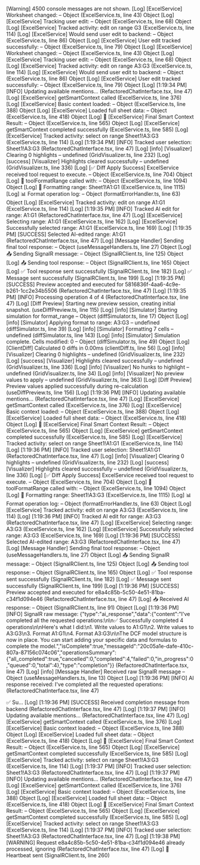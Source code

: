 [Warning] 4500 console messages are not shown.
[Log] [ExcelService] Worksheet changed: – Object (ExcelService.ts, line 43)
Object
[Log] [ExcelService] Tracking user edit: – Object (ExcelService.ts, line 68)
Object
[Log] [ExcelService] Tracked activity: edit on range G3 (ExcelService.ts, line 114)
[Log] [ExcelService] Would send user edit to backend: – Object (ExcelService.ts, line 86)
Object
[Log] [ExcelService] User edit tracked successfully: – Object (ExcelService.ts, line 79)
Object
[Log] [ExcelService] Worksheet changed: – Object (ExcelService.ts, line 43)
Object
[Log] [ExcelService] Tracking user edit: – Object (ExcelService.ts, line 68)
Object
[Log] [ExcelService] Tracked activity: edit on range A3:G3 (ExcelService.ts, line 114)
[Log] [ExcelService] Would send user edit to backend: – Object (ExcelService.ts, line 86)
Object
[Log] [ExcelService] User edit tracked successfully: – Object (ExcelService.ts, line 79)
Object
[Log] [1:19:34 PM] [INFO] Updating available mentions... (RefactoredChatInterface.tsx, line 47)
[Log] [ExcelService] getSmartContext called (ExcelService.ts, line 376)
[Log] [ExcelService] Basic context loaded: – Object (ExcelService.ts, line 388)
Object
[Log] [ExcelService] Loaded full sheet data: – Object (ExcelService.ts, line 418)
Object
[Log] 🎯 [ExcelService] Final Smart Context Result: – Object (ExcelService.ts, line 565)
Object
[Log] [ExcelService] getSmartContext completed successfully (ExcelService.ts, line 585)
[Log] [ExcelService] Tracked activity: select on range Sheet1!A3:G3 (ExcelService.ts, line 114)
[Log] [1:19:34 PM] [INFO] Tracked user selection: Sheet1!A3:G3 (RefactoredChatInterface.tsx, line 47)
[Log] [info] [Visualizer] Clearing 0 highlights – undefined (GridVisualizer.ts, line 232)
[Log] [success] [Visualizer] Highlights cleared successfully – undefined (GridVisualizer.ts, line 336)
[Log] [✅ Diff Apply Success] ExcelService received tool request to execute. – Object (ExcelService.ts, line 704)
Object
[Log] 🎨 toolFormatRange called with: – Object (ExcelService.ts, line 1094)
Object
[Log] 📍 Formatting range: Sheet1!A1:G1 (ExcelService.ts, line 1115)
[Log] 📊 Format operation log: – Object (formatErrorHandler.ts, line 63)
Object
[Log] [ExcelService] Tracked activity: edit on range A1:G1 (ExcelService.ts, line 114)
[Log] [1:19:35 PM] [INFO] Tracked AI edit for range: A1:G1 (RefactoredChatInterface.tsx, line 47)
[Log] [ExcelService] Selecting range: A1:G1 (ExcelService.ts, line 162)
[Log] [ExcelService] Successfully selected range: A1:G1 (ExcelService.ts, line 169)
[Log] [1:19:35 PM] [SUCCESS] Selected AI-edited range: A1:G1 (RefactoredChatInterface.tsx, line 47)
[Log] [Message Handler] Sending final tool response: – Object (useMessageHandlers.ts, line 27)
Object
[Log] 📤 Sending SignalR message: – Object (SignalRClient.ts, line 125)
Object
[Log] 📤 Sending tool response: – Object (SignalRClient.ts, line 165)
Object
[Log] ✅ Tool response sent successfully (SignalRClient.ts, line 182)
[Log] ✅ Message sent successfully (SignalRClient.ts, line 199)
[Log] [1:19:35 PM] [SUCCESS] Preview accepted and executed for 5816836f-4aa6-4c9e-b261-1cc2e34b5506 (RefactoredChatInterface.tsx, line 47)
[Log] [1:19:35 PM] [INFO] Processing operation 4 of 4 (RefactoredChatInterface.tsx, line 47)
[Log] [Diff Preview] Starting new preview session, creating initial snapshot. (useDiffPreview.ts, line 115)
[Log] [info] [Simulator] Starting simulation for format_range – Object (diffSimulator.ts, line 17)
Object
[Log] [info] [Simulator] Applying format to range: A3:G3 – undefined (diffSimulator.ts, line 39)
[Log] [info] [Simulator] Formatting 7 cells – undefined (diffSimulator.ts, line 143)
[Log] [info] [Simulator] Simulation complete. Cells modified: 0 – Object (diffSimulator.ts, line 49)
Object
[Log] [ClientDiff] Calculated 0 diffs in 0.00ms (clientDiff.ts, line 56)
[Log] [info] [Visualizer] Clearing 0 highlights – undefined (GridVisualizer.ts, line 232)
[Log] [success] [Visualizer] Highlights cleared successfully – undefined (GridVisualizer.ts, line 336)
[Log] [info] [Visualizer] No hunks to highlight – undefined (GridVisualizer.ts, line 34)
[Log] [info] [Visualizer] No preview values to apply – undefined (GridVisualizer.ts, line 363)
[Log] [Diff Preview] Preview values applied successfully during re-calculation (useDiffPreview.ts, line 156)
[Log] [1:19:36 PM] [INFO] Updating available mentions... (RefactoredChatInterface.tsx, line 47)
[Log] [ExcelService] getSmartContext called (ExcelService.ts, line 376)
[Log] [ExcelService] Basic context loaded: – Object (ExcelService.ts, line 388)
Object
[Log] [ExcelService] Loaded full sheet data: – Object (ExcelService.ts, line 418)
Object
[Log] 🎯 [ExcelService] Final Smart Context Result: – Object (ExcelService.ts, line 565)
Object
[Log] [ExcelService] getSmartContext completed successfully (ExcelService.ts, line 585)
[Log] [ExcelService] Tracked activity: select on range Sheet1!A1:G1 (ExcelService.ts, line 114)
[Log] [1:19:36 PM] [INFO] Tracked user selection: Sheet1!A1:G1 (RefactoredChatInterface.tsx, line 47)
[Log] [info] [Visualizer] Clearing 0 highlights – undefined (GridVisualizer.ts, line 232)
[Log] [success] [Visualizer] Highlights cleared successfully – undefined (GridVisualizer.ts, line 336)
[Log] [✅ Diff Apply Success] ExcelService received tool request to execute. – Object (ExcelService.ts, line 704)
Object
[Log] 🎨 toolFormatRange called with: – Object (ExcelService.ts, line 1094)
Object
[Log] 📍 Formatting range: Sheet1!A3:G3 (ExcelService.ts, line 1115)
[Log] 📊 Format operation log: – Object (formatErrorHandler.ts, line 63)
Object
[Log] [ExcelService] Tracked activity: edit on range A3:G3 (ExcelService.ts, line 114)
[Log] [1:19:36 PM] [INFO] Tracked AI edit for range: A3:G3 (RefactoredChatInterface.tsx, line 47)
[Log] [ExcelService] Selecting range: A3:G3 (ExcelService.ts, line 162)
[Log] [ExcelService] Successfully selected range: A3:G3 (ExcelService.ts, line 169)
[Log] [1:19:36 PM] [SUCCESS] Selected AI-edited range: A3:G3 (RefactoredChatInterface.tsx, line 47)
[Log] [Message Handler] Sending final tool response: – Object (useMessageHandlers.ts, line 27)
Object
[Log] 📤 Sending SignalR message: – Object (SignalRClient.ts, line 125)
Object
[Log] 📤 Sending tool response: – Object (SignalRClient.ts, line 165)
Object
[Log] ✅ Tool response sent successfully (SignalRClient.ts, line 182)
[Log] ✅ Message sent successfully (SignalRClient.ts, line 199)
[Log] [1:19:36 PM] [SUCCESS] Preview accepted and executed for e8a4c85b-5c50-4e51-81ba-c34f1d094e46 (RefactoredChatInterface.tsx, line 47)
[Log] 📥 Received AI response: – Object (SignalRClient.ts, line 91)
Object
[Log] [1:19:36 PM] [INFO] SignalR raw message: {"type":"ai_response","data":{"content":"I've completed all the requested operations:\n\n✅ Successfully completed 4 operations\n\nHere's what I did:\n1. Write values to A1:G1\n2. Write values to A3:G3\n3. Format A1:G1\n4. Format A3:G3\n\nThe DCF model structure is now in place. You can start adding your specific data and formulas to complete the model.","isComplete":true,"messageId":"20c05a1e-dafe-410c-807a-87156c074c06","operationsSummary":{"all_completed":true,"cancelled":0,"completed":4,"failed":0,"in_progress":0,"queued":0,"total":4},"type":"completion"}} (RefactoredChatInterface.tsx, line 47)
[Log] [info] [Message Handler] Received raw SignalR message – Object (useMessageHandlers.ts, line 13)
Object
[Log] [1:19:36 PM] [INFO] AI response received: I've completed all the requested operations: (RefactoredChatInterface.tsx, line 47)

✅ Su...
[Log] [1:19:36 PM] [SUCCESS] Received completion message from backend (RefactoredChatInterface.tsx, line 47)
[Log] [1:19:37 PM] [INFO] Updating available mentions... (RefactoredChatInterface.tsx, line 47)
[Log] [ExcelService] getSmartContext called (ExcelService.ts, line 376)
[Log] [ExcelService] Basic context loaded: – Object (ExcelService.ts, line 388)
Object
[Log] [ExcelService] Loaded full sheet data: – Object (ExcelService.ts, line 418)
Object
[Log] 🎯 [ExcelService] Final Smart Context Result: – Object (ExcelService.ts, line 565)
Object
[Log] [ExcelService] getSmartContext completed successfully (ExcelService.ts, line 585)
[Log] [ExcelService] Tracked activity: select on range Sheet1!A3:G3 (ExcelService.ts, line 114)
[Log] [1:19:37 PM] [INFO] Tracked user selection: Sheet1!A3:G3 (RefactoredChatInterface.tsx, line 47)
[Log] [1:19:37 PM] [INFO] Updating available mentions... (RefactoredChatInterface.tsx, line 47)
[Log] [ExcelService] getSmartContext called (ExcelService.ts, line 376)
[Log] [ExcelService] Basic context loaded: – Object (ExcelService.ts, line 388)
Object
[Log] [ExcelService] Loaded full sheet data: – Object (ExcelService.ts, line 418)
Object
[Log] 🎯 [ExcelService] Final Smart Context Result: – Object (ExcelService.ts, line 565)
Object
[Log] [ExcelService] getSmartContext completed successfully (ExcelService.ts, line 585)
[Log] [ExcelService] Tracked activity: select on range Sheet1!A3:G3 (ExcelService.ts, line 114)
[Log] [1:19:37 PM] [INFO] Tracked user selection: Sheet1!A3:G3 (RefactoredChatInterface.tsx, line 47)
[Log] [1:19:38 PM] [WARNING] Request e8a4c85b-5c50-4e51-81ba-c34f1d094e46 already processed, ignoring (RefactoredChatInterface.tsx, line 47)
[Log] 💓 Heartbeat sent (SignalRClient.ts, line 260)